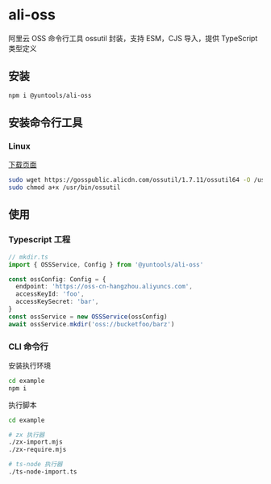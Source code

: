 # ali-oss

阿里云 OSS 命令行工具 ossutil 封装，支持 ESM，CJS 导入，提供 TypeScript 类型定义


## 安装

```sh
npm i @yuntools/ali-oss
```

## 安装命令行工具

### Linux 

[下载页面](https://help.aliyun.com/document_detail/120075.html)

```sh
sudo wget https://gosspublic.alicdn.com/ossutil/1.7.11/ossutil64 -O /usr/bin/ossutil
sudo chmod a+x /usr/bin/ossutil
```

## 使用

### Typescript 工程

```ts 
// mkdir.ts
import { OSSService, Config } from '@yuntools/ali-oss'

const ossConfig: Config = {
  endpoint: 'https://oss-cn-hangzhou.aliyuncs.com',
  accessKeyId: 'foo',
  accessKeySecret: 'bar',
}
const ossService = new OSSService(ossConfig)
await ossService.mkdir('oss://bucketfoo/barz')
```

### CLI 命令行

安装执行环境
```sh
cd example
npm i
```

执行脚本
```sh
cd example

# zx 执行器
./zx-import.mjs
./zx-require.mjs

# ts-node 执行器
./ts-node-import.ts
```
